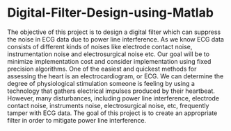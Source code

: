 # Digital-Filter-Design-using-Matlab
The objective of this project is to design a digital filter which can suppress the noise in ECG data  due to power line interference. 
As we know ECG data consists of different kinds of noises like electrode contact noise, instrumentation noise and electrosurgical noise etc. 
Our goal will be to minimize implementation cost and consider implementation using fixed precision algorithms.
One of the easiest and quickest methods for assessing the heart is an electrocardiogram, or ECG. We can determine the degree of physiological 
stimulation someone is feeling by using a technology that gathers electrical impulses produced by their heartbeat. However, many disturbances, 
including power line interference, electrode contact noise, instruments noise, electrosurgical noise, etc, frequently tamper with ECG data. 
The goal of this project is to create an appropriate filter in order to mitigate power line interference.
